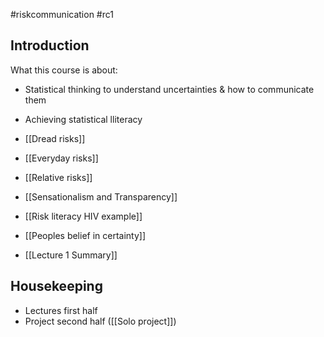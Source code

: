 #riskcommunication #rc1 

## Introduction
What this course is about: 
- Statistical thinking to understand uncertainties & how to communicate them
- Achieving statistical lliteracy

- [[Dread risks]]
- [[Everyday risks]]
- [[Relative risks]]
- [[Sensationalism and Transparency]]
- [[Risk literacy HIV example]]
- [[Peoples belief in certainty]]
- [[Lecture 1 Summary]]


## Housekeeping
- Lectures first half
- Project second half ([[Solo project]])


